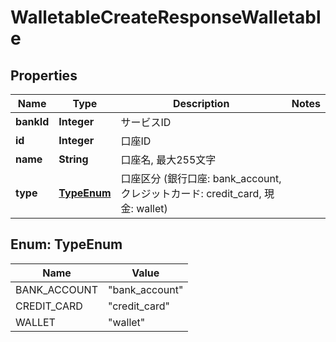 

# WalletableCreateResponseWalletable


## Properties

Name | Type | Description | Notes
------------ | ------------- | ------------- | -------------
**bankId** | **Integer** | サービスID | 
**id** | **Integer** | 口座ID | 
**name** | **String** | 口座名, 最大255文字 | 
**type** | [**TypeEnum**](#TypeEnum) | 口座区分 (銀行口座: bank_account, クレジットカード: credit_card, 現金: wallet) | 



## Enum: TypeEnum

Name | Value
---- | -----
BANK_ACCOUNT | &quot;bank_account&quot;
CREDIT_CARD | &quot;credit_card&quot;
WALLET | &quot;wallet&quot;




